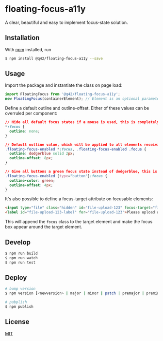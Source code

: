 # floating-focus-a11y
A clear, beautiful and easy to implement focus-state solution.

## Installation
With [npm](https://www.npmjs.com/) installed, run
```bash
$ npm install @q42/floating-focus-a11y --save
```

## Usage
Import the package and instantiate the class on page load:
```javascript
import FloatingFocus from '@q42/floating-focus-a11y';
new FloatingFocus(containerElement); // Element is an optional parameter which defaults to `document.body`
```

Define a default outline and outline-offset. Either of these values can be overruled per component:
```css
// Hide all default focus states if a mouse is used, this is completely optional ofcourse
*:focus {
  outline: none;
}

// Default outline value, which will be applied to all elements receiving focus, this is a required step.
.floating-focus-enabled *:focus, .floating-focus-enabled .focus {
  outline: dodgerblue solid 2px;
  outline-offset: 8px;
}

// Give all buttons a green focus state instead of dodgerblue, this is optional in case it's needed.
.floating-focus-enabled [type="button"]:focus {
  outline-color: green;
  outline-offset: 4px;
}
```

It's also possible to define a focus-target attribute on focusable elements:
```html
<input type="file" class="hidden" id="file-upload-123" focus-target="file-upload-123-label"/>
<label id="file-upload-123-label" for="file-upload-123">Please upload a file</label>
```
This will append the `focus` class to the target element and make the focus box appear around the target element.

## Develop
```bash
$ npm run build
$ npm run watch
$ npm run test
```

## Deploy
```bash
# bump version
$ npm version [<newversion> | major | minor | patch | premajor | preminor | prepatch | prerelease | from-git]

# pubplish
$ npm publish
```

## License
[MIT](https://opensource.org/licenses/MIT)
